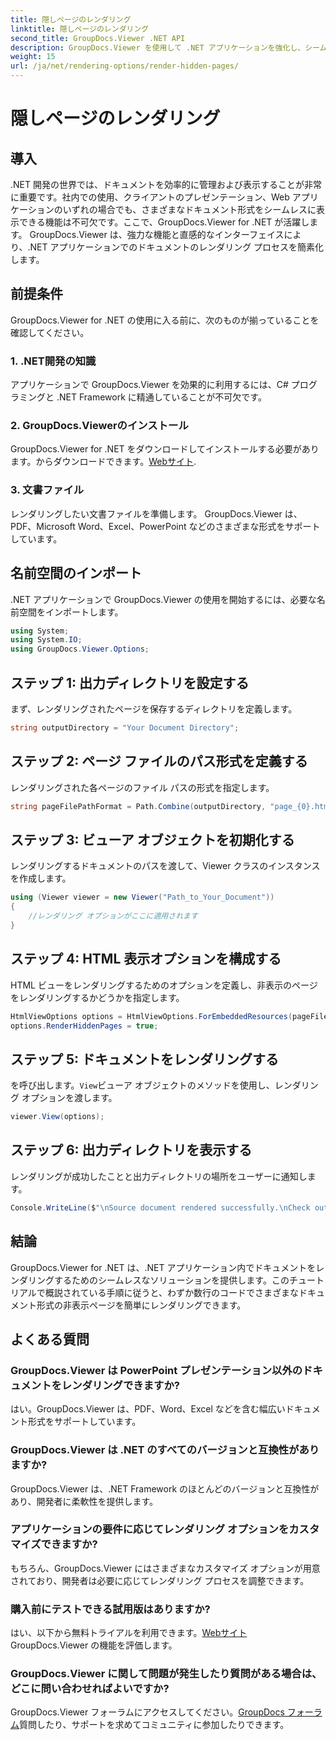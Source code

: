 ```yaml
---
title: 隠しページのレンダリング
linktitle: 隠しページのレンダリング
second_title: GroupDocs.Viewer .NET API
description: GroupDocs.Viewer を使用して .NET アプリケーションを強化し、シームレスなドキュメント レンダリングを実現します。ステップバイステップのガイドに従って、非表示のページを簡単にレンダリングします。
weight: 15
url: /ja/net/rendering-options/render-hidden-pages/
---
```


# 隠しページのレンダリング

## 導入
.NET 開発の世界では、ドキュメントを効率的に管理および表示することが非常に重要です。社内での使用、クライアントのプレゼンテーション、Web アプリケーションのいずれの場合でも、さまざまなドキュメント形式をシームレスに表示できる機能は不可欠です。ここで、GroupDocs.Viewer for .NET が活躍します。 GroupDocs.Viewer は、強力な機能と直感的なインターフェイスにより、.NET アプリケーションでのドキュメントのレンダリング プロセスを簡素化します。
## 前提条件
GroupDocs.Viewer for .NET の使用に入る前に、次のものが揃っていることを確認してください。
### 1. .NET開発の知識
アプリケーションで GroupDocs.Viewer を効果的に利用するには、C# プログラミングと .NET Framework に精通していることが不可欠です。
### 2. GroupDocs.Viewerのインストール
GroupDocs.Viewer for .NET をダウンロードしてインストールする必要があります。からダウンロードできます。[Webサイト](https://releases.groupdocs.com/viewer/net/).
### 3. 文書ファイル
レンダリングしたい文書ファイルを準備します。 GroupDocs.Viewer は、PDF、Microsoft Word、Excel、PowerPoint などのさまざまな形式をサポートしています。

## 名前空間のインポート
.NET アプリケーションで GroupDocs.Viewer の使用を開始するには、必要な名前空間をインポートします。
```csharp
using System;
using System.IO;
using GroupDocs.Viewer.Options;
```
## ステップ 1: 出力ディレクトリを設定する
まず、レンダリングされたページを保存するディレクトリを定義します。
```csharp
string outputDirectory = "Your Document Directory";
```
## ステップ 2: ページ ファイルのパス形式を定義する
レンダリングされた各ページのファイル パスの形式を指定します。
```csharp
string pageFilePathFormat = Path.Combine(outputDirectory, "page_{0}.html");
```
## ステップ 3: ビューア オブジェクトを初期化する
レンダリングするドキュメントのパスを渡して、Viewer クラスのインスタンスを作成します。
```csharp
using (Viewer viewer = new Viewer("Path_to_Your_Document"))
{
    //レンダリング オプションがここに適用されます
}
```
## ステップ 4: HTML 表示オプションを構成する
HTML ビューをレンダリングするためのオプションを定義し、非表示のページをレンダリングするかどうかを指定します。
```csharp
HtmlViewOptions options = HtmlViewOptions.ForEmbeddedResources(pageFilePathFormat);
options.RenderHiddenPages = true;
```
## ステップ 5: ドキュメントをレンダリングする
を呼び出します。`View`ビューア オブジェクトのメソッドを使用し、レンダリング オプションを渡します。
```csharp
viewer.View(options);
```
## ステップ 6: 出力ディレクトリを表示する
レンダリングが成功したことと出力ディレクトリの場所をユーザーに通知します。
```csharp
Console.WriteLine($"\nSource document rendered successfully.\nCheck output in {outputDirectory}.");
```

## 結論
GroupDocs.Viewer for .NET は、.NET アプリケーション内でドキュメントをレンダリングするためのシームレスなソリューションを提供します。このチュートリアルで概説されている手順に従うと、わずか数行のコードでさまざまなドキュメント形式の非表示ページを簡単にレンダリングできます。
## よくある質問
### GroupDocs.Viewer は PowerPoint プレゼンテーション以外のドキュメントをレンダリングできますか?
はい。GroupDocs.Viewer は、PDF、Word、Excel などを含む幅広いドキュメント形式をサポートしています。
### GroupDocs.Viewer は .NET のすべてのバージョンと互換性がありますか?
GroupDocs.Viewer は、.NET Framework のほとんどのバージョンと互換性があり、開発者に柔軟性を提供します。
### アプリケーションの要件に応じてレンダリング オプションをカスタマイズできますか?
もちろん、GroupDocs.Viewer にはさまざまなカスタマイズ オプションが用意されており、開発者は必要に応じてレンダリング プロセスを調整できます。
### 購入前にテストできる試用版はありますか?
はい、以下から無料トライアルを利用できます。[Webサイト](https://releases.groupdocs.com/) GroupDocs.Viewer の機能を評価します。
### GroupDocs.Viewer に関して問題が発生したり質問がある場合は、どこに問い合わせればよいですか?
 GroupDocs.Viewer フォーラムにアクセスしてください。[GroupDocs フォーラム](https://forum.groupdocs.com/c/viewer/9)質問したり、サポートを求めてコミュニティに参加したりできます。